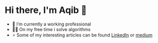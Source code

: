 # Hi there, I'm Aqib 👋


- 🔭 I’m currently a working professional
- 👨‍💻 On my free time i solve algorithms
- ⭐ Some of my interesting articles can be found [LinkedIn](https://www.linkedin.com/in/aqib-javed-44aab3106/) or [medium](https://medium.com/@aqibbutt3078)
